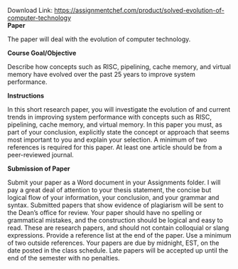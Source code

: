Download Link: https://assignmentchef.com/product/solved-evolution-of-computer-technology
<br>
<strong>Paper</strong>

The paper will deal with the evolution of computer technology.

<strong>Course Goal/Objective</strong>

Describe how concepts such as RISC, pipelining, cache memory, and virtual memory have evolved over the past 25 years to improve system performance.

<strong>Instructions</strong>

In this short research paper, you will investigate the evolution of and current trends in improving system performance with concepts such as RISC, pipelining, cache memory, and virtual memory. In this paper you must, as part of your conclusion, explicitly state the concept or approach that seems most important to you and explain your selection. A minimum of two references is required for this paper. At least one article should be from a peer-reviewed journal.

<strong>Submission of Paper</strong>

Submit your paper as a Word document in your Assignments folder. I will pay a great deal of attention to your thesis statement, the concise but logical flow of your information, your conclusion, and your grammar and syntax. Submitted papers that show evidence of plagiarism will be sent to the Dean’s office for review. Your paper should have no spelling or grammatical mistakes, and the construction should be logical and easy to read. These are research papers, and should not contain colloquial or slang expressions. Provide a reference list at the end of the paper. Use a minimum of two outside references. Your papers are due by midnight, EST, on the date posted in the class schedule. Late papers will be accepted up until the end of the semester with no penalties.